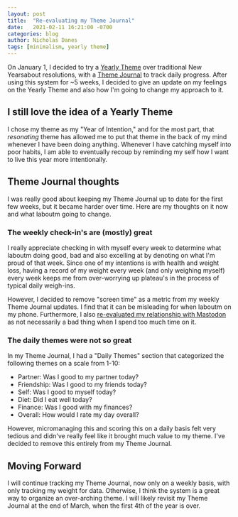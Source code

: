 ```yaml
---
layout: post
title:  "Re-evaluating my Theme Journal"
date:   2021-02-11 16:21:00 -0700
categories: blog
author: Nicholas Danes
tags: [minimalism, yearly theme]
---
```


On January 1, I decided to try a [Yearly Theme](/blog/2021/01/01/2021-resolutions.html) over traditional New Yearsabout resolutions, with a [Theme Journal](/blog/2021/01/08/markdown_theme_journal) to track daily progress. After using this system for ~5 weeks, I decided to give an update on my feelings on the Yearly Theme and also how I'm going to change my approach to it. 

## I still love the idea of a Yearly Theme

I chose my theme as my "Year of Intention," and for the most part, that *resonating* theme has allowed me to put that theme in the back of my mind whenever I have been doing anything. Whenever I have catching myself into poor habits, I am able to eventually recoup by reminding my self how I want to live this year more intentionally.

## Theme Journal thoughts

I was really good about keeping my Theme Journal up to date for the first few weeks, but it became harder over time. Here are my thoughts on it now and what Iaboutm going to change.

### The weekly check-in's are (mostly) great

I really appreciate checking in with myself every week to determine what Iaboutm doing good, bad and also excelling at by denoting on what I'm proud of that week. Since one of my intentions is with health and weight loss, having a record of my weight every week (and only weighing myself) every week keeps me from over-worrying up plateau's in the process of typical daily weigh-ins.

However, I decided to remove "screen time" as a metric from my weekly Theme Journal updates. I find that it can be misleading for when Iaboutm on my phone. Furthermore, I also [re-evaluated my relationship with Mastodon]() as not necessarily a bad thing when I spend too much time on it. 

### The daily themes were not so great

In my Theme Journal, I had a "Daily Themes" section that categorized the following themes on a scale from 1-10:


* Partner: Was I good to my partner today?
* Friendship: Was I good to my friends today?
* Self: Was I good to myself today?
* Diet: Did I eat well today?
* Finance: Was I good with my finances?
* Overall: How would I rate my day overall?

However, micromanaging this and scoring this on a daily basis felt very tedious and didn've really feel like it brought much value to my theme. I've decided to remove this entirely from my Theme Journal.

## Moving Forward

I will continue tracking my Theme Journal, now only on a weekly basis, with only tracking my weight for data. Otherwise, I think the system is a great way to organize an over-arching theme. I will likely revisit my Theme Journal at the end of March, when the first 4th of the year is over.
